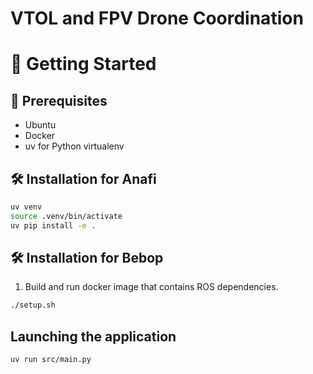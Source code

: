 # VTOL and FPV Drone Coordination

# 🚀 Getting Started

## 🔧 Prerequisites

- Ubuntu
- Docker
- uv for Python virtualenv

## 🛠️ Installation for Anafi

```bash
uv venv
source .venv/bin/activate
uv pip install -e .
```

## 🛠️ Installation for Bebop

1. Build and run docker image that contains ROS dependencies.

```bash
./setup.sh
```

## Launching the application

```bash
uv run src/main.py
```
